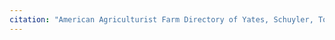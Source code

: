 ```yaml
---
citation: "American Agriculturist Farm Directory of Yates, Schuyler, Tompkins and Seneca Counties New York 1914. Orange Judd Company. p449."
---
```




